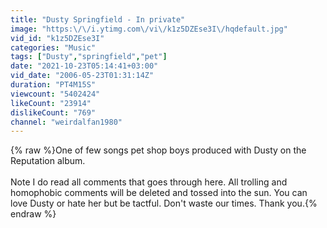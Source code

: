 ```yaml
---
title: "Dusty Springfield - In private"
image: "https:\/\/i.ytimg.com\/vi\/k1z5DZEse3I\/hqdefault.jpg"
vid_id: "k1z5DZEse3I"
categories: "Music"
tags: ["Dusty","springfield","pet"]
date: "2021-10-23T05:14:41+03:00"
vid_date: "2006-05-23T01:31:14Z"
duration: "PT4M15S"
viewcount: "5402424"
likeCount: "23914"
dislikeCount: "769"
channel: "weirdalfan1980"
---
```

{% raw %}One of few songs pet shop boys produced with Dusty on the Reputation album.<br /><br />Note I do read all comments that goes through here.  All trolling and homophobic comments will be deleted and tossed into the sun.  You can love Dusty or hate her but be tactful.  Don't waste our times.  Thank you.{% endraw %}

